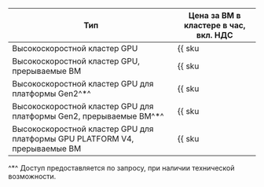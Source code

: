 Тип | Цена за ВМ в кластере в час, вкл. НДС 
--- | ---
Высокоскоростной кластер GPU | {{ sku|KZT|compute_gpu.vm.gpu.infiniband.ic|string }}
Высокоскоростной кластер GPU, прерываемые ВМ | {{ sku|KZT|compute_gpu.vm.gpu.infiniband.ic.preemptible|string }}
Высокоскоростной кластер GPU для платформы Gen2^*^ | {{ sku|KZT|compute_gpu.vm.gpu.infiniband.ic_v3i|string }}
Высокоскоростной кластер GPU для платформы Gen2, прерываемые ВМ^*^ | {{ sku|KZT|compute_gpu.vm.gpu.infiniband.ic_v3i.preemptible|string }}
Высокоскоростной кластер GPU для платформы GPU PLATFORM V4, прерываемые ВМ | {{ sku|KZT|compute_gpu.vm.gpu.infiniband.standard.v4.preemptible|string }}

^*^ Доступ предоставляется по запросу, при наличии технической возможности.